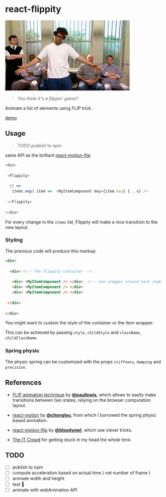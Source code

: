 # react-flippity


![moss it crowd](https://raw.githubusercontent.com/Platane/react-flippity/master/asset/moss.jpg)

>_You think it's a flippin' game?_

Animate a list of elements using FLIP trick.

[demo](http://Platane.github.io/react-flippity/)

## Usage

> TODO publish to npm

same API as the brilliant [react-motion-flip](https://github.com/bloodyowl/react-motion-flip)

```javascript
<div>

 <Flippity>

  () =>
   items.map( item =>  <MyItemComponent key={item.key} {...x} />

 </Flippity>

</div>
```

For every change in the `items` list, Flippity will make a nice transition to the new layout.

### Styling

The previous code will produce this markup:

```html
<div>

  <div> <!-- the flippity container -->

   <div> <MyItemComponent /> </div>  <!-- one wrapper around each item -->
   <div> <MyItemComponent /> </div>
   <div> <MyItemComponent /> </div>

 </div>  

</div>
```

You might want to custom the style of the container or the item wrapper.

This can be achieved by passing `style`, `childStyle` and `className`, `childClassName`.

### Spring physic

The physic spring can be customized with the props `stiffness`, `damping` and `precision`.


## References

 - [FLIP animation technique](https://aerotwist.com/blog/flip-your-animations/) by [__@paullewis__](https://github.com/paullewis), which allows to easily make transitions between two states, relying on the browser computation layout.
 - [react-motion](https://github.com/chenglou/react-motion) by [__@chenglou__](https://github.com/chenglou), from which I borrowed the spring physic based animation.
 - [react-motion-flip](https://github.com/bloodyowl/react-motion-flip) by [__@bloodyowl__](https://github.com/bloodyowl), which use clever tricks.


 - [The IT Crowd](https://www.youtube.com/watch?v=TwJheWwW7rw) for getting stuck in my head the whole time.


## TODO

- [ ] publish to npm
- [ ] compute acceleration based on actual time ( not number of frame )
- [ ] animate width and height
- [ ] test :tropical_fish:
- [ ] animate with webAnimation API
